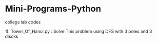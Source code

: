 # Mini-Programs-Python
college lab codes


1). Tower_Of_Hanoi.py : Solve This problem using DFS with 3 poles and 3 discks
